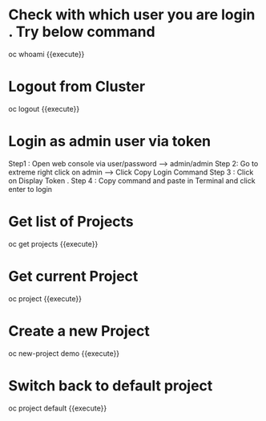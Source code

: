 # Check with which user you are login . Try below command 

oc whoami {{execute}}

# Logout from Cluster

oc logout {{execute}}

# Login as admin user via token 

Step1 : Open web console via user/password --> admin/admin
Step 2: Go to extreme right click on admin --> Click Copy Login Command 
Step 3 : Click on Display Token . 
Step 4 : Copy command and paste in Terminal and click enter to login

# Get list of Projects 
oc get projects {{execute}}

# Get current Project

oc project {{execute}}

# Create a new Project 

oc new-project demo {{execute}}

# Switch back to default project

oc project default {{execute}}



